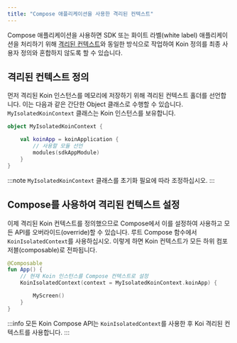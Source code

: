 ```yaml
---
title: "Compose 애플리케이션을 사용한 격리된 컨텍스트"
---
```

Compose 애플리케이션을 사용하면 SDK 또는 화이트 라벨(white label) 애플리케이션을 처리하기 위해 [격리된 컨텍스트](/reference/koin-core/context-isolation.md)와 동일한 방식으로 작업하여 Koin 정의를 최종 사용자 정의와 혼합하지 않도록 할 수 있습니다.

## 격리된 컨텍스트 정의

먼저 격리된 Koin 인스턴스를 메모리에 저장하기 위해 격리된 컨텍스트 홀더를 선언합니다. 이는 다음과 같은 간단한 Object 클래스로 수행할 수 있습니다. `MyIsolatedKoinContext` 클래스는 Koin 인스턴스를 보유합니다.

```kotlin
object MyIsolatedKoinContext {

    val koinApp = koinApplication {
        // 사용할 모듈 선언
        modules(sdkAppModule)
    }
}
```

:::note
`MyIsolatedKoinContext` 클래스를 초기화 필요에 따라 조정하십시오.
:::

## Compose를 사용하여 격리된 컨텍스트 설정

이제 격리된 Koin 컨텍스트를 정의했으므로 Compose에서 이를 설정하여 사용하고 모든 API를 오버라이드(override)할 수 있습니다. 루트 Compose 함수에서 `KoinIsolatedContext`를 사용하십시오. 이렇게 하면 Koin 컨텍스트가 모든 하위 컴포저블(composable)로 전파됩니다.

```kotlin
@Composable
fun App() {
    // 현재 Koin 인스턴스를 Compose 컨텍스트로 설정
    KoinIsolatedContext(context = MyIsolatedKoinContext.koinApp) {

        MyScreen()
    }
}
```

:::info
모든 Koin Compose API는 `KoinIsolatedContext`를 사용한 후 Koi 격리된 컨텍스트를 사용합니다.
:::